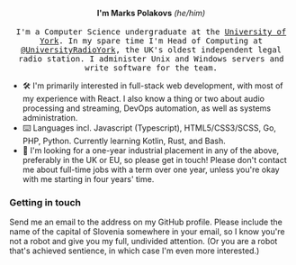 <p align="center">
  <strong>I'm Marks Polakovs</strong> <em>(he/him)</em>
  <br/><br/>
  <samp>
    I'm a Computer Science undergraduate at the <a href='https://www.york.ac.uk/'>University of York</a>. In my spare time I'm Head of Computing at <a href="https://github.com/UniversityRadioYork">@UniversityRadioYork</a>, the UK's oldest independent legal radio station. I administer Unix and Windows servers and write software for the team.
  </samp>
</p>

- 🛠 I'm primarily interested in full-stack web development, with most of my experience with React. I also know a thing or two about audio processing and streaming, DevOps automation, as well as systems administration.
- ⌨️ Languages incl. Javascript (Typescript), HTML5/CSS3/SCSS, Go, PHP, Python. Currently learning Kotlin, Rust, and Bash.
- 💬 I'm looking for a one-year industrial placement in any of the above, preferably in the UK or EU, so please get in touch! Please don't contact me about full-time jobs with a term over one year, unless you're okay with me starting in four years' time.

<h3>Getting in touch</h3>

Send me an email to the address on my GitHub profile. Please include the name of the capital of Slovenia somewhere in your email, so I know you're not a robot and give you my full, undivided attention. (Or you are a robot that's achieved sentience, in which case I'm even more interested.)
